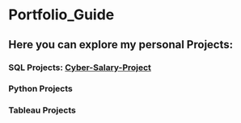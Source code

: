 # Portfolio_Guide

## Here you can explore my personal Projects:

### SQL Projects: [Cyber-Salary-Project](https://github.com/AlbErtogArgAr1/SQL_cyber_salary_project/blob/main/README.md)
### Python Projects
### Tableau Projects 
 

